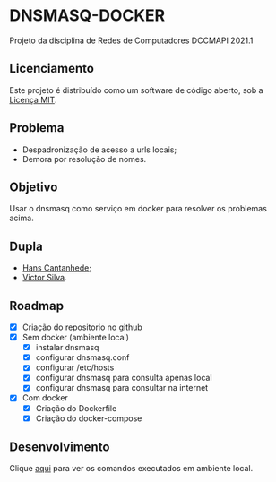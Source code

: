 # DNSMASQ-DOCKER
Projeto da disciplina de Redes de Computadores DCCMAPI 2021.1

## Licenciamento
Este projeto é distribuído como um software de código aberto, sob a [Licença MIT](https://github.com/hansnewton/dnsmasq-docker/blob/main/LICENSE).

## Problema
- Despadronização de acesso a urls locais;
- Demora por resolução de nomes.

## Objetivo
Usar o dnsmasq como serviço em docker para resolver os problemas acima.

## Dupla
- [Hans Cantanhede](https://github.com/hansnewton);
- [Victor Silva](https://github.com/victorhugobs).

## Roadmap
- [x] Criação do repositorio no github
- [x] Sem docker (ambiente local)
    - [x] instalar dnsmasq
    - [x] configurar dnsmasq.conf
    - [x] configurar /etc/hosts
    - [x] configurar dnsmasq para consulta apenas local
    - [x] configurar dnsmasq para consultar na internet
- [x] Com docker
    - [x] Criação do Dockerfile
    - [x] Criação do docker-compose

## Desenvolvimento
Clique [aqui](https://github.com/hansnewton/dnsmasq-docker/blob/main/comandos.md) para ver os comandos executados em ambiente local.
